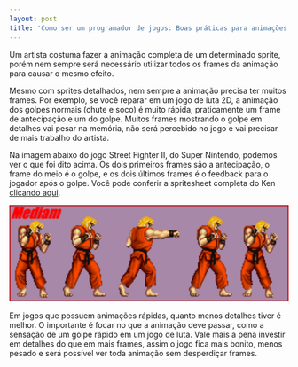 ```yaml
---
layout: post
title: 'Como ser um programador de jogos: Boas práticas para animações 2D'
---
```


Um artista costuma fazer a animação completa de um determinado sprite, porém nem sempre será necessário utilizar todos os frames da animação para causar o mesmo efeito.

Mesmo com sprites detalhados, nem sempre a animação precisa ter muitos frames. Por exemplo, se você reparar em um jogo de luta 2D, a animação dos golpes normais (chute e soco) é muito rápida, praticamente um frame de antecipação e um do golpe. Muitos frames mostrando o golpe em detalhes vai pesar na memória, não será percebido no jogo e vai precisar de mais trabalho do artista.

Na imagem abaixo do jogo Street Fighter II, do Super Nintendo, podemos ver o que foi dito acima. Os dois primeiros frames são a antecipação, o frame do meio é o golpe, e os dois últimos frames é o feedback para o jogador após o golpe. Você pode conferir a spritesheet completa do Ken [clicando aqui](http://www.spriters-resource.com/fullview/5572/ "Ken").

![](/content/images/2016/06/Screen-Shot-2015-10-22-at-10-17-41-AM.png)

Em jogos que possuem animações rápidas, quanto menos detalhes tiver é melhor. O importante é focar no que a animação deve passar, como a sensação de um golpe rápido em um jogo de luta. Vale mais a pena investir em detalhes do que em mais frames, assim o jogo fica mais bonito, menos pesado e será possível ver toda animação sem desperdiçar frames.
